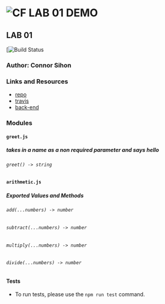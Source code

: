 ![CF](http://i.imgur.com/7v5ASc8.png) LAB 01 DEMO
==============================================

## LAB 01
[![Build Status]()

### Author: Connor Sihon

### Links and Resources
* [repo](https://github.com/consihon/mathLab.git)
* [travis](https://travis-ci.com/consihon/mathLab.svg?branch=master)
* [back-end](https://mathlab401n12.herokuapp.com/)

### Modules
#### `greet.js`
##### takes in a name as a non required parameter and says hello 
###### `greet() -> string`

#### `arithmetic.js`
##### Exported Values and Methods
###### `add(...numbers) -> number`
###### `subtract(...numbers) -> number`
###### `multiply(...numbers) -> number`
###### `divide(...numbers) -> number`

#### Tests
* To run tests, please use the `npm run test` command.

